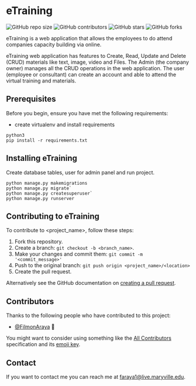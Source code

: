 # eTraining


![GitHub repo size](https://img.shields.io/github/repo-size/Filaraya/eTraining)
![GitHub contributors](https://img.shields.io/github/contributors/Filaraya/eTraining)
![GitHub stars](https://img.shields.io/github/stars/Filaraya/eTraining?style=social)
![GitHub forks](https://img.shields.io/github/forks/Filaraya/eTraining?style=social)


eTraining is a web application that allows the employees to do attend companies capacity building via online.

eTraining web application has features to Create, Read, Update and Delete (CRUD) materials like text, image, video and Files. The Admin (the company owner) manages all the CRUD operations in the web application. The user (employee or consultant) can create an account and able to attend the virtual training and materials.

## Prerequisites

Before you begin, ensure you have met the following requirements:
* create virtualenv and install requirements 
```
python3
pip install -r requirements.txt 
```
## Installing eTraining

Create database tables, user for admin panel and run project.
```
python manage.py makemigrations
python manage.py migrate`
python manage.py createsuperuser`
python manage.py runserver
```
## Contributing to eTraining
<!--- If your README is long or you have some specific process or steps you want contributors to follow, consider creating a separate CONTRIBUTING.md file--->
To contribute to <project_name>, follow these steps:

1. Fork this repository.
2. Create a branch: `git checkout -b <branch_name>`.
3. Make your changes and commit them: `git commit -m '<commit_message>'`
4. Push to the original branch: `git push origin <project_name>/<location>`
5. Create the pull request.

Alternatively see the GitHub documentation on [creating a pull request](https://help.github.com/en/github/collaborating-with-issues-and-pull-requests/creating-a-pull-request).

## Contributors

Thanks to the following people who have contributed to this project:

* [@FilmonAraya](https://github.com/Filaraya) 📖

You might want to consider using something like the [All Contributors](https://github.com/all-contributors/all-contributors) specification and its [emoji key](https://allcontributors.org/docs/en/emoji-key).

## Contact

If you want to contact me you can reach me at <faraya1@live.maryville.edu>.

